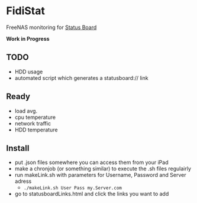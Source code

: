 FidiStat
========

FreeNAS monitoring for [Status Board](http://www.panic.com/statusboard/)

**Work in Progress**

TODO
----
* HDD usage
* automated script which generates a statusboard:// link

Ready
-----
* load avg.
* cpu temperature
* network traffic
* HDD temperature

Install
------
* put .json files somewhere you can access them from your iPad
* make a chronjob (or something similar) to execute the .sh files regulairly
* run makeLink.sh with parameters for Username, Password and Server adress
    * <code>./makeLink.sh User Pass my.Server.com</code> 
* go to statusboardLinks.html and click the links you want to add
